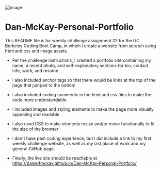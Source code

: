 ![image](https://user-images.githubusercontent.com/123746582/229044407-3cc4c4c3-0f18-4c02-a58f-f9a3149bcb7f.png)

# Dan-McKay-Personal-Portfolio

This README file is for weekly challenge assignment #2 for the UC Berkeley Coding Boot Camp, in which I create a website from scratch using html and css and image assets.

* Per the challenge instructions, I created a portfolio site containing my name, a recent photo, and self-explanatory sections for bio, contact info, work, and resume

* I also included anchor tags so that there would be links at the top of the page that jumped to the bottom

* I also included coding comments in the html and css files to make the code more understandable

* I included images and styling elements to make the page more visually appealing and readable

* I also used CSS to make elements resize and/or move functionally to fit the size of the browser

* I don't have past coding experience, but I did include a link to my first weekly challenge website, as well as my last place of work and my general GitHub page.

* Finally, the live site should be reachable at https://danielfmckay.github.io/Dan-McKay-Personal-Portfolio/
